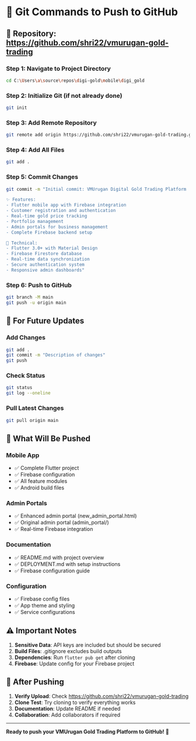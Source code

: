 # 🚀 Git Commands to Push to GitHub

## 📍 Repository: https://github.com/shri22/vmurugan-gold-trading

### **Step 1: Navigate to Project Directory**
```bash
cd C:\Users\a\source\repos\digi-gold\mobile\digi_gold
```

### **Step 2: Initialize Git (if not already done)**
```bash
git init
```

### **Step 3: Add Remote Repository**
```bash
git remote add origin https://github.com/shri22/vmurugan-gold-trading.git
```

### **Step 4: Add All Files**
```bash
git add .
```

### **Step 5: Commit Changes**
```bash
git commit -m "Initial commit: VMUrugan Digital Gold Trading Platform

✨ Features:
- Flutter mobile app with Firebase integration
- Customer registration and authentication
- Real-time gold price tracking
- Portfolio management
- Admin portals for business management
- Complete Firebase backend setup

🔧 Technical:
- Flutter 3.0+ with Material Design
- Firebase Firestore database
- Real-time data synchronization
- Secure authentication system
- Responsive admin dashboards"
```

### **Step 6: Push to GitHub**
```bash
git branch -M main
git push -u origin main
```

## 🔄 For Future Updates

### **Add Changes**
```bash
git add .
git commit -m "Description of changes"
git push
```

### **Check Status**
```bash
git status
git log --oneline
```

### **Pull Latest Changes**
```bash
git pull origin main
```

## 🎯 What Will Be Pushed

### **Mobile App**
- ✅ Complete Flutter project
- ✅ Firebase configuration
- ✅ All feature modules
- ✅ Android build files

### **Admin Portals**
- ✅ Enhanced admin portal (new_admin_portal.html)
- ✅ Original admin portal (admin_portal/)
- ✅ Real-time Firebase integration

### **Documentation**
- ✅ README.md with project overview
- ✅ DEPLOYMENT.md with setup instructions
- ✅ Firebase configuration guide

### **Configuration**
- ✅ Firebase config files
- ✅ App theme and styling
- ✅ Service configurations

## ⚠️ Important Notes

1. **Sensitive Data**: API keys are included but should be secured
2. **Build Files**: .gitignore excludes build outputs
3. **Dependencies**: Run `flutter pub get` after cloning
4. **Firebase**: Update config for your Firebase project

## 🎉 After Pushing

1. **Verify Upload**: Check https://github.com/shri22/vmurugan-gold-trading
2. **Clone Test**: Try cloning to verify everything works
3. **Documentation**: Update README if needed
4. **Collaboration**: Add collaborators if required

---

**Ready to push your VMUrugan Gold Trading Platform to GitHub!** 🚀
